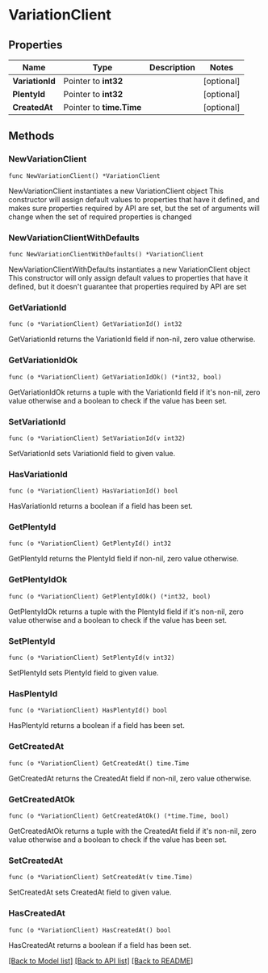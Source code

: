 # VariationClient

## Properties

Name | Type | Description | Notes
------------ | ------------- | ------------- | -------------
**VariationId** | Pointer to **int32** |  | [optional] 
**PlentyId** | Pointer to **int32** |  | [optional] 
**CreatedAt** | Pointer to **time.Time** |  | [optional] 

## Methods

### NewVariationClient

`func NewVariationClient() *VariationClient`

NewVariationClient instantiates a new VariationClient object
This constructor will assign default values to properties that have it defined,
and makes sure properties required by API are set, but the set of arguments
will change when the set of required properties is changed

### NewVariationClientWithDefaults

`func NewVariationClientWithDefaults() *VariationClient`

NewVariationClientWithDefaults instantiates a new VariationClient object
This constructor will only assign default values to properties that have it defined,
but it doesn't guarantee that properties required by API are set

### GetVariationId

`func (o *VariationClient) GetVariationId() int32`

GetVariationId returns the VariationId field if non-nil, zero value otherwise.

### GetVariationIdOk

`func (o *VariationClient) GetVariationIdOk() (*int32, bool)`

GetVariationIdOk returns a tuple with the VariationId field if it's non-nil, zero value otherwise
and a boolean to check if the value has been set.

### SetVariationId

`func (o *VariationClient) SetVariationId(v int32)`

SetVariationId sets VariationId field to given value.

### HasVariationId

`func (o *VariationClient) HasVariationId() bool`

HasVariationId returns a boolean if a field has been set.

### GetPlentyId

`func (o *VariationClient) GetPlentyId() int32`

GetPlentyId returns the PlentyId field if non-nil, zero value otherwise.

### GetPlentyIdOk

`func (o *VariationClient) GetPlentyIdOk() (*int32, bool)`

GetPlentyIdOk returns a tuple with the PlentyId field if it's non-nil, zero value otherwise
and a boolean to check if the value has been set.

### SetPlentyId

`func (o *VariationClient) SetPlentyId(v int32)`

SetPlentyId sets PlentyId field to given value.

### HasPlentyId

`func (o *VariationClient) HasPlentyId() bool`

HasPlentyId returns a boolean if a field has been set.

### GetCreatedAt

`func (o *VariationClient) GetCreatedAt() time.Time`

GetCreatedAt returns the CreatedAt field if non-nil, zero value otherwise.

### GetCreatedAtOk

`func (o *VariationClient) GetCreatedAtOk() (*time.Time, bool)`

GetCreatedAtOk returns a tuple with the CreatedAt field if it's non-nil, zero value otherwise
and a boolean to check if the value has been set.

### SetCreatedAt

`func (o *VariationClient) SetCreatedAt(v time.Time)`

SetCreatedAt sets CreatedAt field to given value.

### HasCreatedAt

`func (o *VariationClient) HasCreatedAt() bool`

HasCreatedAt returns a boolean if a field has been set.


[[Back to Model list]](../README.md#documentation-for-models) [[Back to API list]](../README.md#documentation-for-api-endpoints) [[Back to README]](../README.md)


